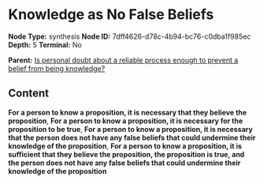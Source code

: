 # Knowledge as No False Beliefs

**Node Type:** synthesis
**Node ID:** 7dff4626-d78c-4b94-bc76-c0dba1f985ec
**Depth:** 5
**Terminal:** No

**Parent:** [Is personal doubt about a reliable process enough to prevent a belief from being knowledge?](is-personal-doubt-about-a-reliable-process-enough-to-prevent-a-belief-from-being-knowledge-antithesis-2fcafb22-727a-45ab-bfa3-fec917b3767a.md)

## Content

**For a person to know a proposition, it is necessary that they believe the proposition**, **For a person to know a proposition, it is necessary for the proposition to be true**, **For a person to know a proposition, it is necessary that the person does not have any false beliefs that could undermine their knowledge of the proposition**, **For a person to know a proposition, it is sufficient that they believe the proposition, the proposition is true, and the person does not have any false beliefs that could undermine their knowledge of the proposition**
